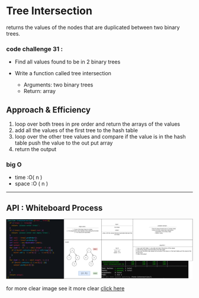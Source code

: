 # Tree Intersection

returns the values of the nodes that are duplicated between two binary trees.


### code challenge 31 :
- Find all values found to be in 2 binary trees

- Write a function called tree intersection
    - Arguments: two binary trees
    - Return: array


## Approach & Efficiency
1. loop over both trees in  pre order and return the arrays of the values 
2. add all the values of the first tree to the hash table
3. loop over the other tree values and compare if the value is in the hash table push the value to the out put array
4. return the output  

### big O
* time  :O( n )
* space :O ( n )
***

## API : Whiteboard Process

![white board](https://github.com/tamaraalbilleh/data-structures-and-algorithms/blob/main/javascript-401d9/challenges/assets/cc25.png?raw=true)

for more clear image see it more clear [click here](https://app.diagrams.net/#G1kUBMS_Wq2eTvUlncZEV55wxudBdVH3ED)